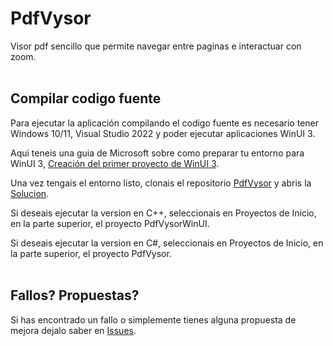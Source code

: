 # PdfVysor

Visor pdf sencillo que permite navegar entre paginas e interactuar con zoom.<br><br>

## Compilar codigo fuente

Para ejecutar la aplicación compilando el codigo fuente es necesario tener Windows 10/11, Visual Studio 2022 y poder ejecutar aplicaciones WinUI 3.

Aqui teneis una guia de Microsoft sobre como preparar tu entorno para WinUI 3, [Creación del primer proyecto de WinUI 3](https://docs.microsoft.com/es-es/windows/apps/winui/winui3/create-your-first-winui3-app).

Una vez tengais el entorno listo, clonais el repositorio [PdfVysor](https://github.com/agcdam/PdfVysor) y abris la [Solucion](https://docs.microsoft.com/es-es/visualstudio/ide/solutions-and-projects-in-visual-studio?view=vs-2022).

Si deseais ejecutar la version en C++, seleccionais en Proyectos de Inicio, en la parte superior, el proyecto PdfVysorWinUI. 

Si deseais ejecutar la version en C#, seleccionais en Proyectos de Inicio, en la parte superior, el proyecto PdfVysor.
<br><br>

## Fallos? Propuestas?
Si has encontrado un fallo o simplemente tienes alguna propuesta de mejora dejalo saber en [Issues](https://github.com/agcdam/PdfVysor/issues).